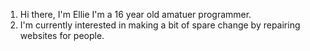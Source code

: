 1.	Hi there, I'm Ellie I'm a 16 year old amatuer programmer.
2.	I'm currently interested in making a bit of spare change by repairing websites for people.